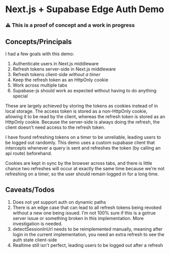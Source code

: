 # Next.js + Supabase Edge Auth Demo

### :warning: This is a proof of concept and a work in progress

## Concepts/Principals

I had a few goals with this demo:

1. Authenticate users in Next.js middleware
2. Refresh tokens server-side in Next.js middleware
3. Refresh tokens client-side _without a timer_
4. Keep the refresh token as an HttpOnly cookie
5. Work across multiple tabs
6. Supabase-js should work as expected without having to do anything special

These are largely achieved by storing the tokens as cookies instead of in local storage. The access token is stored as a non-HttpOnly cookie, allowing it to be read by the client, whereas the refresh token is stored as an HttpOnly cookie. Because the server-side is always doing the refresh, the client doesn't need access to the refresh token.

I have found refreshing tokens on a timer to be unreliable, leading users to be logged out randomly. This demo uses a custom supabase client that intercepts whenever a query is sent and refreshes the token (by calling an api route) beforehand.

Cookies are kept in sync by the browser across tabs, and there is little chance two refreshes will occur at exactly the same time because we're not refreshing on a timer, so the user should remain logged in for a long time.

## Caveats/Todos

1. Does not yet support auth on dynamic paths
2. There is an edge case that can lead to all refresh tokens being revoked without a new one being issued. I'm not 100% sure if this is a gotrue server issue or something broken in this implementation. More investigation is needed.
3. detectSessionInUrl needs to be reimplemented manually, meaning after login in the current implementation, you need an extra refresh to see the auth state client-side
4. Realtime still isn't perfect, leading users to be logged out after a refresh
